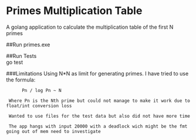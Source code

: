 # Primes Multiplication Table

A golang application to calculate the multiplication table of the first N primes

##Run
    primes.exe
    
##Run Tests    
    go test
    
###Limitations
    Using N*N as limit for generating primes. I have tried to use the formula:
          
          Pn / log Pn ~ N
          
     Where Pn is the Nth prime but could not manage to make it work due to float/int conversion loss
     
     Wanted to use files for the test data but also did not have more time
     
     The app hangs with input 20000 with a deadlock wich might be the fmt going out of mem need to investigate  
    
    